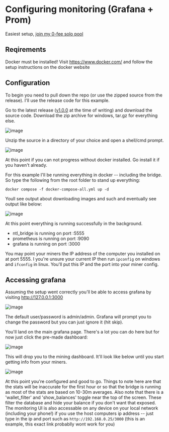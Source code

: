 # Configuring monitoring (Grafana + Prom)

Easiest setup, [join my 0-fee solo pool](http://grafana.ghost-pool.io/d/x7cE7G74k/pool-monitoring?orgId=1&refresh=5s)

## Reqirements

Docker must be installed! Visit https://www.docker.com/ and follow the setup instructions on the docker website

## Configuration

To begin you need to pull down the repo (or use the zipped source from the release). I'll use the release code for this example.

Go to the latest release ([v1.0.0](https://github.com/GRinvestPOOL/nautilus-stratum-bridge/releases/tag/v1.0.0) at the time of writing) and download the source code. Download the zip archive for windows, tar.gz for everything else.

![image](https://user-images.githubusercontent.com/59971111/192021218-01d83e83-3ad4-4ce2-87b4-080ff30b6693.png)

Unzip the source in a directory of your choice and open a shell/cmd prompt.

![image](https://user-images.githubusercontent.com/59971111/192022638-0c772814-c47e-4f41-b579-4fcf5b387394.png)

At this point if you can not progress without docker installed. Go install it if you haven't already.

For this example I'll be running everything in docker -- including the bridge. So type the following from the root folder to stand up everything:

`docker compose -f docker-compose-all.yml up -d`

Youll see output about downloading images and such and eventually see output like below:

![image](https://user-images.githubusercontent.com/59971111/192023410-4d5d09c4-2b52-4405-ae5c-3c113e33c4c8.png)

At this point everything is running successfully in the background.

- ntl_bridge is running on port :5555
- prometheus is running on port :9090
- grafana is running on port :3000

You may point your miners the IP address of the computer you installed on at port 5555. I you're unsure your current IP then run `ipconfig` on windows and `ifconfig` in linux. You'll put this IP and the port into your miner config.

## Accessing grafana

Assuming the setup went correctly you'll be able to access grafana by visiting http://127.0.0.1:3000

![image](https://user-images.githubusercontent.com/59971111/192024515-dd487a3a-3d15-4d21-bfbf-189b2db69782.png)

The default user/password is admin/admin. Grafana will prompt you to change the password but you can just ignore it (hit skip).

You'll land on the main grafana page. There's a lot you can do here but for now just click the pre-made dashboard:

![image](https://user-images.githubusercontent.com/59971111/192024840-f8ebd4b0-dda0-4249-b4da-3a971baf9836.png)

This will drop you to the mining dashboard. It'll look like below until you start getting info from your miners.

![image](https://user-images.githubusercontent.com/59971111/192024903-ed629405-ac6f-4263-8005-8863399d227a.png)

At this point you're configured and good to go. Things to note here are that the stats will be inaccurate for the first hour or so that the bridge is running as most of the stats are based on 10-30m averages. Also note that there is a 'wallet_filter' and 'show_balances' toggle near the top of the screen. These filter the database and hide your balance if you don't want that exposed. The monitoring UI is also accessable on any device on your local network (including your phone!) if you use the host computers ip address -- just type in the ip and port such as `http://192.168.0.25/3000` (this is an example, this exact link probablly wont work for you)
